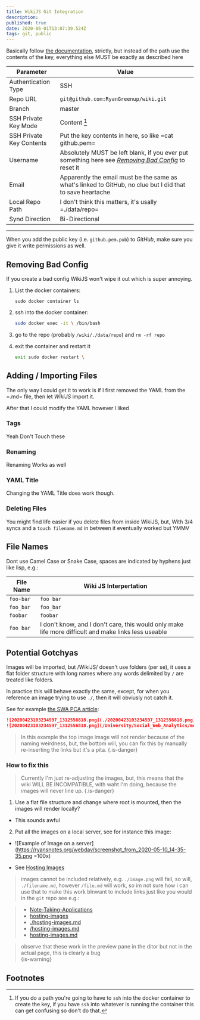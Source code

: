 ```yaml
---
title: WikiJS Git Integration
description: 
published: true
date: 2020-06-01T13:07:39.524Z
tags: git, public
---
```


Basically follow [the
documentation](https://docs.requarks.io/storage/git), strictly, but
instead of the path use the contents of the key, everything else MUST be
exactly as described here

 | Parameter                | Value                                                                                                      | 
| ---                      | ---                                                                                                        | 
| Authentication Type      | SSH                                                                                                        | 
| Repo URL                 | `git@github.com:RyanGreenup/wiki.git`                                                                       | 
| Branch                   | master                                                                                                     | 
| SSH Private Key Mode     | Content  [^why]                                                                                      | 
| SSH Private Key Contents | Put the key contents in here, so like =cat github.pem=                                                     | 
| Username                 | Absolutely MUST be left blank, if you ever put something here see [*Removing Bad Config*](#Removing-Bad-Config)  to reset it          | 
| Email                    | Apparently the email must be the same as what's linked to GitHub, no clue but I did that to save heartache | 
| Local Repo Path          | I don't think this matters, it's usally =./data/repo=                                                      | 
| Synd Direction           | Bi-Directional                                                                                             | 

------

When you add the public key (i.e. `github.pem.pub`) to *GitHub*, make
sure you give it write permissions as well.

## Removing Bad Config

If you create a bad config WikiJS won\'t wipe it out which is super
annoying.

1.  List the docker containers:

    ``` {.bash}
    sudo docker container ls
    ```

2.  ssh into the docker container:

    ```bash
    sudo docker exec -it \ /bin/bash
    ```
    
1.  go to the repo (probably `/wiki/./data/repo`) and `rm -rf repo`

2.  exit the container and restart it

    ```bash
    exit sudo docker restart \
    ```

## Adding / Importing Files
The only way I could get it to work is if I first removed the YAML from the =.md= file, then let *WikiJS* import it.

After that I could modify the YAML however I liked

### Tags
Yeah Don't Touch these

### Renaming
Renaming Works as well

### YAML Title
Changing the YAML Title does work though.

### Deleting Files
You might find life easier if you delete files from inside WikiJS, but, With 3/4 syncs and a `touch filename.md` in between it eventually worked but YMMV 


## File Names
Dont use Camel Case or Snake Case, spaces are indicated by hyphens just like lisp, e.g.:

| File Name | Wiki JS Interpertation |
|---|---|
| `foo-bar` | `foo bar` |
| `foo_bar` | `foo_bar` |
| `foobar` | `foobar` |
|`foo bar` | I don't know, and I don't care, this would only make life more difficult and make links less useable |

## Potential Gotchyas
Images will be imported, but /WikiJS/ doesn't use folders (per se), it uses a flat folder structure with long names where any words delimited by `/` are treated like folders.

In practice this will behave exactly the same, except, for when you reference an image trying to use `./`, then it will obviusly not catch it.

See for example [the SWA PCA article](/University/Social_Web_Analytics/05_Visualisation_PCA_MDS):

```markdown
![20200423103234597_1312556818.png](./20200423103234597_1312556818.png)
![20200423103234597_1312556818.png](/University/Social_Web_Analytics/media/20200423103234597_1312556818.png)
```
> In this example the top image image will not render because of the naming weirdness, but, the bottom will, you can fix this by manually re-inserting the links but it's a pita.
{.is-danger}

### How to fix this
> Currently I'm just re-adjusting the images, but, this means that the wiki WILL BE INCOMPATIBLE, with waht I'm doing, because the images will never line up.
{.is-danger}
1. Use a flat file structure and change where root is mounted, then the images will render locally?
  * This sounds awful
2. Put all the images on a local server, see for instance this image:

  * ![Example of Image on a server](https://ryansnotes.org/webdav/screenshot_from_2020-05-10_14-35-35.png =100x)
  
  * See [Hosting Images](/hosting-images.md)
  
  
> images cannot be included relatively, e.g. `./image.png` will fail, so will, `./filename.md`, however `/file.md` will work, so im not sure how i can use that to make this work bInwant to include links just like you would in the `git` repo see e.g.:

> * [Note-Taking-Applications](./University/Note-Taking-Applications.md)
> * [hosting-images](hosting-images)
> * [./hosting-images.md](./hosting-images.md)
> * [/hosting-images.md](/hosting-images.md)
> * [hosting-images.md](hosting-images.md)

> observe that these work in the preview pane in the ditor but not in the actual page, this is clearly a bug  
{is-warning}



## Footnotes

[^why]: If you do a path you\'re going to have to `ssh` into the docker
    container to create the key, if you have `ssh` into whatever is
    running the container this can get confusing so don\'t do that.
































